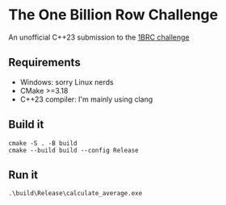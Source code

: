 # The One Billion Row Challenge

An unofficial C++23 submission to the [1BRC challenge](https://github.com/gunnarmorling/1brc?tab=readme-ov-file#1%EF%B8%8F%E2%83%A3%EF%B8%8F-the-one-billion-row-challenge)

## Requirements
- Windows: sorry Linux nerds
- CMake >=3.18
- C++23 compiler: I'm mainly using clang

## Build it

```pwsh
cmake -S . -B build
cmake --build build --config Release
```

## Run it
```pwsh
.\build\Release\calculate_average.exe
```
